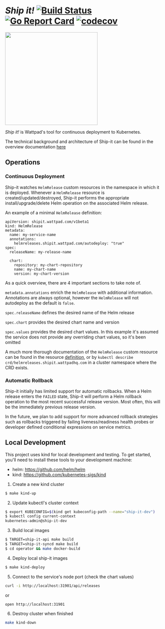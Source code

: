 # _Ship it!_ [![Build Status](https://travis-ci.com/Wattpad/ship-it.svg?branch=master)](https://travis-ci.com/Wattpad/ship-it) [![Go Report Card](https://goreportcard.com/badge/github.com/Wattpad/ship-it)](https://goreportcard.com/report/github.com/Wattpad/ship-it) [![codecov](https://codecov.io/gh/Wattpad/ship-it/branch/master/graph/badge.svg)](https://codecov.io/gh/Wattpad/ship-it)

<img src="https://media.giphy.com/media/143vPc6b08locw/giphy.gif" width="300">

_Ship it!_ is Wattpad's tool for continuous deployment to Kubernetes.

The technical background and architecture of Ship-it can be found in the overview documentation [here](./docs/OVERVIEW.md)

## Operations

### Continuous Deployment

Ship-it watches `HelmRelease` custom resources in the namespace in which it is
deployed. Whenever a `HelmRelease` resource is created/updated/destroyed,
Ship-it performs the appropriate install/upgrade/delete Helm operation on the
associated Helm release.

An example of a minimal `HelmRelease` definition:

```
apiVersion: shipit.wattpad.com/v1beta1
kind: HelmRelease
metadata:
  name: my-service-name
  annotations:
    helmreleases.shipit.wattpad.com/autodeploy: "true"
spec:
  releaseName: my-release-name

  chart:
    repository: my-chart-repository
    name: my-chart-name
    version: my-chart-version
```

As a quick overview, there are 4 important sections to take note of.

`metadata.annotations` enrich the `HelmRelease` with additional information.
Annotations are always optional, however the `HelmRelease` will not autodeploy
as the default is `false`.

`spec.releaseName` defines the desired name of the Helm release

`spec.chart` provides the desired chart name and version

`spec.values` provides the desired chart values. In this example it's assumed
the service does not provide any overriding chart values, so it's been omitted

A much more thorough documentation of the `HelmRelease` custom resource can be
found in the resource
[definition](./operator/config/crd/bases/shipit.wattpad.com_helmreleases.yaml),
or by `kubectl describe crd/helmreleases.shipit.wattpadhq.com` in a cluster
namespace where the CRD exists.

### Automatic Rollback

Ship-it initially has limited support for automatic rollbacks. When a Helm
release enters the `FAILED` state, Ship-it will perform a Helm rollback
operation to the most recent successful release version. Most often, this will
be the immediately previous release version.

In the future, we plan to add support for more advanced rollback strategies
such as rollbacks triggered by failing liveness/readiness health probes or
developer defined conditional expressions on service metrics.

## Local Development

This project uses kind for local development and testing. To get started,
you'll need to install these tools to your development machine:

* helm: https://github.com/helm/helm
* kind: https://github.com/kubernetes-sigs/kind

1. Create a new kind cluster

```bash
$ make kind-up
```

2. Update kubectl's cluster context

```bash
$ export KUBECONFIG=$(kind get kubeconfig-path --name="ship-it-dev")
$ kubectl config current-context
kubernetes-admin@ship-it-dev
```

3. Build local images

```bash
$ TARGET=ship-it-api make build
$ TARGET=ship-it-syncd make build
$ cd operator && make docker-build
```

4. Deploy local ship-it images

```bash
$ make kind-deploy
```

5. Connect to the service's node port (check the chart values)

```bash
curl -i http://localhost:31901/api/releases
```

or

```bash
open http://localhost:31901
```

6. Destroy cluster when finished

```bash
make kind-down
```
